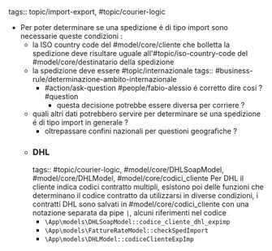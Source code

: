 tags:: topic/import-export, #topic/courier-logic

- Per poter determinare se una spedizione é di tipo import sono necessarie queste condizioni :
	- la ISO country code del #model/core/cliente che bolletta la spedizione deve risultare uguale all'#topic/iso-country-code  del #model/core/destinatario della spedizione
	- la spedizione deve essere #topic/internazionale
	  tags:: #business-rule/determinazione-ambito-internazionale
		- #action/ask-question #people/fabio-alessio é corretto dire cosi ? #question
			- questa decisione potrebbe essere diversa per corriere ?
	- quali altri dati potrebbero servire per determinare se una spedizione é di tipo import in generale ?
		- oltrepassare confini nazionali per questioni geografiche ?
	- ### DHL
	  tags:: #topic/courier-logic, #model/core/DHLSoapModel, #model/core/DHLModel, #model/core/codici_cliente 
	  Per DHL il cliente indica codici contratto multipli, esistono poi delle funzioni che determinano il codice contratto da utilizzarsi in diverse condizioni, i contratti DHL sono salvati in #model/core/codici_cliente con una notazione separata da pipe `|`, alcuni riferimenti nel codice
		- `\App\models\DHLSoapModel::codice_cliente_dhl_expimp`
		- `\App\models\FattureRateModel::checkSpedImport`
		- `\App\models\DHLModel::codiceClienteExpImp`